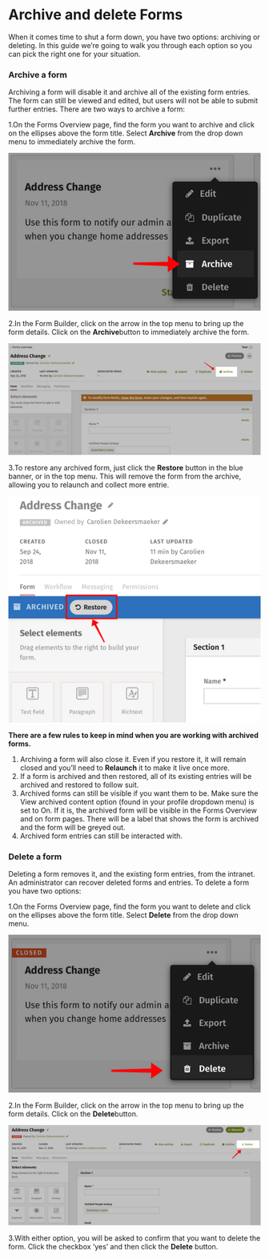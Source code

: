 # Archive and delete Forms



When it comes time to shut a form down, you have two options: archiving or deleting. In this guide we’re going to walk you through each option so you can pick the right one for your situation.

### Archive a form

Archiving a form will disable it and archive all of the existing form entries. The form can still be viewed and edited, but users will not be able to submit further entries. There are two ways to archive a form:

1.On the Forms Overview page, find the form you want to archive and click on the ellipses above the form title. Select **Archive** from the drop down menu to immediately archive the form.

![](../../../.gitbook/assets/1%20%2877%29.png)

2.In the Form Builder, click on the arrow in the top menu to bring up the form details. Click on the **Archive**button to immediately archive the form.

![](../../../.gitbook/assets/2%20%2839%29.png)

3.To restore any archived form, just click the **Restore** button in the blue banner, or in the top menu. This will remove the form from the archive, allowing you to relaunch and collect more entrie.

  


![](../../../.gitbook/assets/3%20%285%29.png)



**There are a few rules to keep in mind when you are working with archived forms.**

1. Archiving a form will also close it. Even if you restore it, it will remain closed and you’ll need to **Relaunch** it to make it live once more.
2. If a form is archived and then restored, all of its existing entries will be archived and restored to follow suit.
3. Archived forms can still be visible if you want them to be. Make sure the View archived content option \(found in your profile dropdown menu\) is set to On. If it is, the archived form will be visible in the Forms Overview and on form pages. There will be a label that shows the form is archived and the form will be greyed out.
4. Archived form entries can still be interacted with.

### Delete a form

Deleting a form removes it, and the existing form entries, from the intranet. An administrator can recover deleted forms and entries. To delete a form you have two options:

1.On the Forms Overview page, find the form you want to delete and click on the ellipses above the form title. Select **Delete** from the drop down menu.  


![](../../../.gitbook/assets/4%20%2818%29.png)

2.In the Form Builder, click on the arrow in the top menu to bring up the form details. Click on the **Delete**button.

![](../../../.gitbook/assets/5%20%2831%29.png)



3.With either option, you will be asked to confirm that you want to delete the form. Click the checkbox ‘yes’ and then click the **Delete** button.

